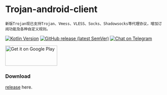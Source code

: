 # Trojan-android-client

```
新版Trojan现已支持Trojan、Vmess、VLESS、Socks、Shadowsocks等代理协议，增加订阅功能及各种自定义规则。
```


[![Kotlin Version](https://img.shields.io/badge/Kotlin-1.4.31-blue.svg)](https://kotlinlang.org)
[![GitHub release (latest SemVer)](https://img.shields.io/github/v/release/trojan-v2cross/trojan-android-client)](https://github.com/Trojan-v2cross/Trojan-android-client/releases/tag/2.5.0)
[![Chat on Telegram](https://img.shields.io/badge/Chat%20on-Telegram-brightgreen.svg)](https://t.me/join_trojan)


<a href="https://play.google.com/store/apps/details?id=com.crosserr.trojan">
<img alt="Get it on Google Play" src="https://play.google.com/intl/en_us/badges/images/generic/en_badge_web_generic.png" width="165" height="64" />
</a>

### Download

[release](https://github.com/Trojan-v2cross/Trojan-android-client/releases/tag/2.5.0) here.
